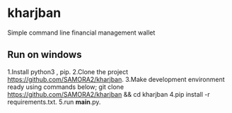 # kharjban
Simple command line financial management wallet

## Run on windows
1.Install python3 , pip.
2.Clone the project https://github.com/SAMORA2/kharjban.
3.Make development environment ready using commands below;
git clone https://github.com/SAMORA2/kharjban && cd kharjban
4.pip install -r requirements.txt.
5.run __main__.py.
